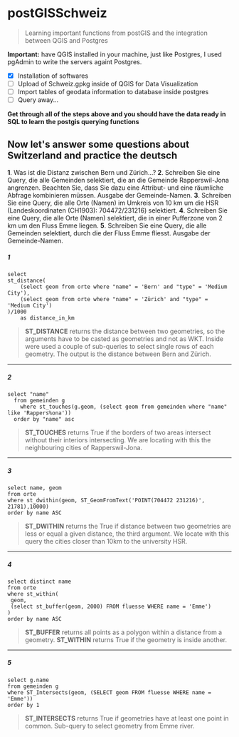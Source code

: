 # postGISSchweiz
>Learning important functions from postGIS and the integration between QGIS and Postgres

**Important:** have QGIS installed in your machine, just like Postgres, I used pgAdmin to write the servers againt Postgres.

- [X] Installation of softwares
- [ ] Upload of Schweiz.gpkg inside of QGIS for Data Visualization
- [ ] Import tables of geodata information to database inside postgres
- [ ] Query away...

**Get through all of the steps above and you should have the data ready in SQL to learn the postgis querying functions**

## Now let's answer some questions about Switzerland and practice the deutsch

**1**. Was ist die Distanz zwischen Bern und Zürich…?
**2**. Schreiben Sie eine Query, die alle Gemeinden selektiert, die an die Gemeinde Rapperswil-Jona angrenzen.
Beachten Sie, dass Sie dazu eine Attribut- und eine räumliche Abfrage kombinieren müssen.
Ausgabe der Gemeinde-Namen.
**3**. Schreiben Sie eine Query, die alle Orte (Namen) im Umkreis von 10 km
um die HSR (Landeskoordinaten (CH1903): 704472/231216) selektiert.
**4**. Schreiben Sie eine Query, die alle Orte (Namen) selektiert,
die in einer Pufferzone von 2 km um den Fluss Emme liegen.
**5**. Schreiben Sie eine Query, die alle Gemeinden selektiert,
durch die der Fluss Emme fliesst.
Ausgabe der Gemeinde-Namen.

##### 1
```
select 
st_distance(
	(select geom from orte where "name" = 'Bern' and "type" = 'Medium City'),
	(select geom from orte where "name" = 'Zürich' and "type" = 'Medium City')
)/1000 
	as distance_in_km
```
  
>**ST_DISTANCE** returns the distance between two geometries, so the arguments have to be casted as geometries and not as WKT.
>Inside were used a couple of sub-queries to select single rows of each geometry. The output is the distance between Bern and Zürich.

---

##### 2
```
select "name"
  from gemeinden g
    where st_touches(g.geom, (select geom from gemeinden where "name" like 'Rappers%ona'))
  order by "name" asc
```
  
>**ST_TOUCHES** returns True if the borders of two areas intersect without their interiors intersecting. We are locating with this
>the neighbouring cities of Rapperswil-Jona.

---

##### 3
```
select name, geom 
from orte
where st_dwithin(geom, ST_GeomFromText('POINT(704472 231216)', 21781),10000)
order by name ASC
```
  
>**ST_DWITHIN** returns the True if distance between two geometries are less or equal a given distance, the third argument.
>We locate with this query the cities closer than 10km to the university HSR.

---

##### 4
```
select distinct name 
from orte
where st_within(
 geom,
 (select st_buffer(geom, 2000) FROM fluesse WHERE name = 'Emme')
)
order by name ASC

```
  
>**ST_BUFFER** returns all points as a polygon within a distance from a geometry.
>**ST_WITHIN** returns True if the geometry is inside another.

---

##### 5
```
select g.name 
from gemeinden g
where ST_Intersects(geom, (SELECT geom FROM fluesse WHERE name = 'Emme'))
order by 1
```
  
>**ST_INTERSECTS** returns True if geometries have at least one point in common.
>Sub-query to select geometry from Emme river.


  
